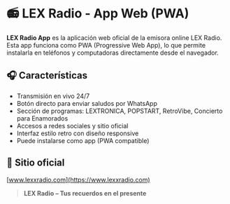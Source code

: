 # 📻 LEX Radio - App Web (PWA)

**LEX Radio App** es la aplicación web oficial de la emisora online LEX Radio. Esta app funciona como PWA (Progressive Web App), lo que permite instalarla en teléfonos y computadoras directamente desde el navegador.

## 🎧 Características

- Transmisión en vivo 24/7
- Botón directo para enviar saludos por WhatsApp
- Sección de programas: LEXTRONICA, POPSTART, RetroVibe, Concierto para Enamorados
- Accesos a redes sociales y sitio oficial
- Interfaz estilo retro con diseño responsive
- Puede instalarse como app (PWA compatible)

## 🔗 Sitio oficial

[www.lexxradio.com](https://www.lexxradio.com)

> **LEX Radio – Tus recuerdos en el presente**
